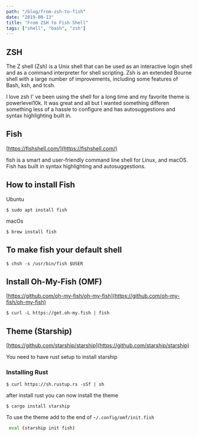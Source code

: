 ```yaml
---
path: "/blog/from-zsh-to-fish"
date: "2019-08-13"
title: "From ZSH to Fish Shell"
tags: ["shell", "bash", "zsh"]
---
```


## ZSH

The Z shell (Zsh) is a Unix shell that can be used as an interactive login shell and as a command interpreter for shell scripting. Zsh is an extended Bourne shell with a large number of improvements, including some features of Bash, ksh, and tcsh.

I love zsh I' ve been using the shell for a long time and my favorite theme is powerlevel10k. It was great and all but I wanted something differen something less of a hassle to configure and has autosuggestions and syntax highlighting built in.

## Fish

[https://fishshell.com/](https://fishshell.com/)

fish is a smart and user-friendly command line shell for Linux, and macOS. Fish has built in syntax highlighting and autosuggestions.

## How to install Fish

Ubuntu

```shell
$ sudo apt install fish
```

macOs

```shell
$ brew install fish
```

## To make fish your default shell

```shell
$ chsh -s /usr/bin/fish $USER
```

## Install Oh-My-Fish (OMF)

[https://github.com/oh-my-fish/oh-my-fish](https://github.com/oh-my-fish/oh-my-fish)

```shell
$ curl -L https://get.oh-my.fish | fish
```

## Theme (Starship)

[https://github.com/starship/starship](https://github.com/starship/starship)

You need to have rust setup to install starship

### Installing Rust

```shell
$ curl https://sh.rustup.rs -sSf | sh
```

after install rust you can now install the theme

```shell
$ cargo install starship
```

To use the theme add to the end of `~/.config/omf/init.fish`

```bash
 eval (starship init fish)
```
